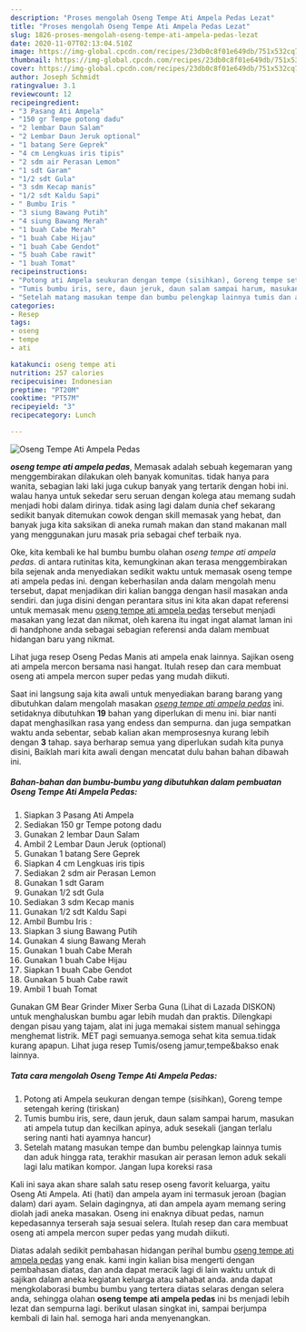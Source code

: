 ```yaml
---
description: "Proses mengolah Oseng Tempe Ati Ampela Pedas Lezat"
title: "Proses mengolah Oseng Tempe Ati Ampela Pedas Lezat"
slug: 1826-proses-mengolah-oseng-tempe-ati-ampela-pedas-lezat
date: 2020-11-07T02:13:04.510Z
image: https://img-global.cpcdn.com/recipes/23db0c8f01e649db/751x532cq70/oseng-tempe-ati-ampela-pedas-foto-resep-utama.jpg
thumbnail: https://img-global.cpcdn.com/recipes/23db0c8f01e649db/751x532cq70/oseng-tempe-ati-ampela-pedas-foto-resep-utama.jpg
cover: https://img-global.cpcdn.com/recipes/23db0c8f01e649db/751x532cq70/oseng-tempe-ati-ampela-pedas-foto-resep-utama.jpg
author: Joseph Schmidt
ratingvalue: 3.1
reviewcount: 12
recipeingredient:
- "3 Pasang Ati Ampela"
- "150 gr Tempe potong dadu"
- "2 lembar Daun Salam"
- "2 Lembar Daun Jeruk optional"
- "1 batang Sere Geprek"
- "4 cm Lengkuas iris tipis"
- "2 sdm air Perasan Lemon"
- "1 sdt Garam"
- "1/2 sdt Gula"
- "3 sdm Kecap manis"
- "1/2 sdt Kaldu Sapi"
- " Bumbu Iris "
- "3 siung Bawang Putih"
- "4 siung Bawang Merah"
- "1 buah Cabe Merah"
- "1 buah Cabe Hijau"
- "1 buah Cabe Gendot"
- "5 buah Cabe rawit"
- "1 buah Tomat"
recipeinstructions:
- "Potong ati Ampela seukuran dengan tempe (sisihkan), Goreng tempe setengah kering (tiriskan)"
- "Tumis bumbu iris, sere, daun jeruk, daun salam sampai harum, masukan ati ampela tutup dan kecilkan apinya, aduk sesekali (jangan terlalu sering nanti hati ayamnya hancur)"
- "Setelah matang masukan tempe dan bumbu pelengkap lainnya tumis dan aduk hingga rata, terakhir masukan air perasan lemon aduk sekali lagi lalu matikan kompor. Jangan lupa koreksi rasa"
categories:
- Resep
tags:
- oseng
- tempe
- ati

katakunci: oseng tempe ati 
nutrition: 257 calories
recipecuisine: Indonesian
preptime: "PT20M"
cooktime: "PT57M"
recipeyield: "3"
recipecategory: Lunch

---
```



![Oseng Tempe Ati Ampela Pedas](https://img-global.cpcdn.com/recipes/23db0c8f01e649db/751x532cq70/oseng-tempe-ati-ampela-pedas-foto-resep-utama.jpg)

<b><i>oseng tempe ati ampela pedas</i></b>, Memasak adalah sebuah kegemaran yang menggembirakan dilakukan oleh banyak komunitas. tidak hanya para wanita, sebagian laki laki juga cukup banyak yang tertarik dengan hobi ini. walau hanya untuk sekedar seru seruan dengan kolega atau memang sudah menjadi hobi dalam dirinya. tidak asing lagi dalam dunia chef sekarang sedikit banyak ditemukan cowok dengan skill memasak yang hebat, dan banyak juga kita saksikan di aneka rumah makan dan stand makanan mall yang menggunakan juru masak pria sebagai chef terbaik nya.

Oke, kita kembali ke hal bumbu bumbu olahan <i>oseng tempe ati ampela pedas</i>. di antara rutinitas kita, kemungkinan akan terasa menggembirakan bila sejenak anda menyediakan sedikit waktu untuk memasak oseng tempe ati ampela pedas ini. dengan keberhasilan anda dalam mengolah menu tersebut, dapat menjadikan diri kalian bangga dengan hasil masakan anda sendiri. dan juga disini dengan perantara situs ini kita akan dapat referensi untuk memasak menu <u>oseng tempe ati ampela pedas</u> tersebut menjadi masakan yang lezat dan nikmat, oleh karena itu ingat ingat alamat laman ini di handphone anda sebagai sebagian referensi anda dalam membuat hidangan baru yang nikmat.

Lihat juga resep Oseng Pedas Manis ati ampela enak lainnya. Sajikan oseng ati ampela mercon bersama nasi hangat. Itulah resep dan cara membuat oseng ati ampela mercon super pedas yang mudah diikuti.


Saat ini langsung saja kita awali untuk menyediakan barang barang yang dibutuhkan dalam mengolah masakan <u><i>oseng tempe ati ampela pedas</i></u> ini. setidaknya dibutuhkan <b>19</b> bahan yang diperlukan di menu ini. biar nanti dapat menghasilkan rasa yang endess dan sempurna. dan juga sempatkan waktu anda sebentar, sebab kalian akan memprosesnya kurang lebih dengan <b>3</b> tahap. saya berharap semua yang diperlukan sudah kita punya disini, Baiklah mari kita awali dengan mencatat dulu bahan bahan dibawah ini.

<!--inarticleads1-->

##### Bahan-bahan dan bumbu-bumbu yang dibutuhkan dalam pembuatan Oseng Tempe Ati Ampela Pedas:

1. Siapkan 3 Pasang Ati Ampela
1. Sediakan 150 gr Tempe potong dadu
1. Gunakan 2 lembar Daun Salam
1. Ambil 2 Lembar Daun Jeruk (optional)
1. Gunakan 1 batang Sere Geprek
1. Siapkan 4 cm Lengkuas iris tipis
1. Sediakan 2 sdm air Perasan Lemon
1. Gunakan 1 sdt Garam
1. Gunakan 1/2 sdt Gula
1. Sediakan 3 sdm Kecap manis
1. Gunakan 1/2 sdt Kaldu Sapi
1. Ambil  Bumbu Iris :
1. Siapkan 3 siung Bawang Putih
1. Gunakan 4 siung Bawang Merah
1. Gunakan 1 buah Cabe Merah
1. Gunakan 1 buah Cabe Hijau
1. Siapkan 1 buah Cabe Gendot
1. Gunakan 5 buah Cabe rawit
1. Ambil 1 buah Tomat


Gunakan GM Bear Grinder Mixer Serba Guna (Lihat di Lazada DISKON) untuk menghaluskan bumbu agar lebih mudah dan praktis. Dilengkapi dengan pisau yang tajam, alat ini juga memakai sistem manual sehingga menghemat listrik. MET pagi semuanya.semoga sehat kita semua.tidak kurang apapun. Lihat juga resep Tumis/oseng jamur,tempe&amp;bakso enak lainnya. 

<!--inarticleads2-->

##### Tata cara mengolah Oseng Tempe Ati Ampela Pedas:

1. Potong ati Ampela seukuran dengan tempe (sisihkan), Goreng tempe setengah kering (tiriskan)
1. Tumis bumbu iris, sere, daun jeruk, daun salam sampai harum, masukan ati ampela tutup dan kecilkan apinya, aduk sesekali (jangan terlalu sering nanti hati ayamnya hancur)
1. Setelah matang masukan tempe dan bumbu pelengkap lainnya tumis dan aduk hingga rata, terakhir masukan air perasan lemon aduk sekali lagi lalu matikan kompor. Jangan lupa koreksi rasa


Kali ini saya akan share salah satu resep oseng favorit keluarga, yaitu Oseng Ati Ampela. Ati (hati) dan ampela ayam ini termasuk jeroan (bagian dalam) dari ayam. Selain dagingnya, ati dan ampela ayam memang sering diolah jadi aneka masakan. Oseng ini enaknya dibuat pedas, namun kepedasannya terserah saja sesuai selera. Itulah resep dan cara membuat oseng ati ampela mercon super pedas yang mudah diikuti. 

Diatas adalah sedikit pembahasan hidangan perihal bumbu <u>oseng tempe ati ampela pedas</u> yang enak. kami ingin kalian bisa mengerti dengan pembahasan diatas, dan anda dapat meracik lagi di lain waktu untuk di sajikan dalam aneka kegiatan keluarga atau sahabat anda. anda dapat mengkolaborasi bumbu bumbu yang tertera diatas selaras dengan selera anda, sehingga olahan <b>oseng tempe ati ampela pedas</b> ini bs menjadi lebih lezat dan sempurna lagi. berikut ulasan singkat ini, sampai berjumpa kembali di lain hal. semoga hari anda menyenangkan.
